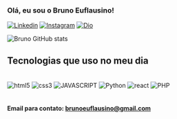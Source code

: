 ### Olá, eu sou o Bruno Euflausino!

[![Linkedin](https://img.shields.io/badge/LinkedIn-0077B5?style=for-the-badge&logo=linkedin&logoColor=white)](https://www.linkedin.com/in/bruno-euflausino-597b912a7/)
[![Instagram](https://img.shields.io/badge/Instagram-E4405F?style=for-the-badge&logo=instagram&logoColor=white)](https://www.instagram.com/obrunoeuflausino/)
[![Dio](https://img.shields.io/badge/Dio-ededed?style=for-the-badge&logo=dio&logoColor=black)](https://web.dio.me/users/brunoeuflausino?tab=achievements)

![Bruno GitHub stats](https://github-readme-stats.vercel.app/api?username=Euflausino&show_icons=true&theme=radical)

## Tecnologias que uso no meu dia

<div style="display: inline_block"><br/>
    <img align="center" alt="html5" src="https://img.shields.io/badge/HTML5-E34F26?style=for-the-badge&logo=html5&logoColor=white" />
    <img align="center" alt="css3" src="https://img.shields.io/badge/CSS3-1572B6?style=for-the-badge&logo=css3&logoColor=white" />
    <img align="center" alt="JAVASCRIPT" src="https://img.shields.io/badge/JavaScript-323330?style=for-the-badge&logo=javascript&logoColor=F7DF1E" />
    <img align="center" alt="Python" src="https://img.shields.io/badge/Python-323330?style=for-the-badge&logo=Python&logoColor=F7DF1E" />
    <img align="center" alt="react" src="https://img.shields.io/badge/REACT-ADD8E6?style=for-the-badge&logo=react&logoColor=black" />
    <img align="center" alt="PHP" src="https://img.shields.io/badge/PHP-777BB4?style=for-the-badge&logo=php&logoColor=white" />
</div><br/>

#### Email para contato: brunoeuflausino@gmail.com


